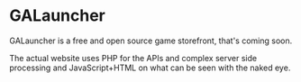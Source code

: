 # GALauncher
GALauncher is a free and open source game storefront, that's coming soon.

The actual website uses PHP for the APIs and complex server side processing and JavaScript+HTML on what can be seen with the naked eye.

